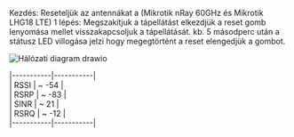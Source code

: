 Kezdés: Reseteljük az antennákat a (Mikrotik nRay 60GHz és Mikrotik LHG18 LTE)
1 lépés: Megszakítjuk a tápellátást elkezdjük a reset gomb lenyomása mellet visszakapcsoljuk a tápellátását. kb. 5 másodperc után a státusz LED villogása jelzi hogy megegtörtént a reset elengedjük a gombot.

![Hálózati diagram drawio](https://github.com/user-attachments/assets/158092e9-cbcb-4871-9ca5-8b84f46c32b1)

|-----------|-----------|  
|    RSSI   |  ~ -54    |  
|    RSRP   |  ~ -83    |  
|    SINR   |  ~  21    |  
|    RSRQ   |  ~ -12    |  
|-----------|-----------|  
